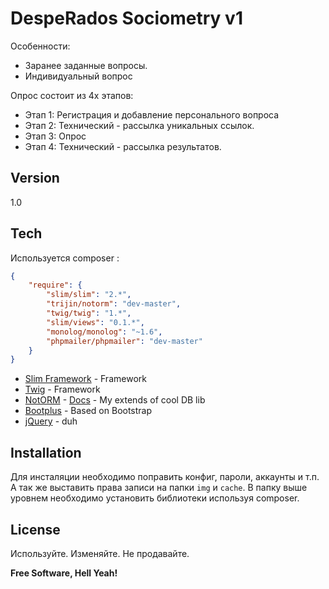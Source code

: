 DespeRados Sociometry v1
=========

Особенности:

  - Заранее заданные вопросы.
  - Индивидуальный вопрос




Опрос состоит из 4х этапов:


  - Этап 1: Регистрация и добавление персонального вопроса
  - Этап 2: Технический - рассылка уникальных ссылок.
  - Этап 3: Опрос
  - Этап 4: Технический - рассылка результатов.

Version
----

1.0

Tech
-----------

Используется composer :

```json
{
    "require": {
        "slim/slim": "2.*",
		"trijin/notorm": "dev-master",
		"twig/twig": "1.*",
		"slim/views": "0.1.*",
		"monolog/monolog": "~1.6",
		"phpmailer/phpmailer": "dev-master"
    }
}
```

* [Slim Framework] - Framework
* [Twig] - Framework
* [NotORM] - [Docs] - My extends of cool DB lib
* [Bootplus] - Based on Bootstrap
* [jQuery] - duh 

Installation
--------------
Для инсталяции необходимо поправить конфиг, пароли, аккаунты и т.п.
А так же выставить права записи на папки `img` и `cache`.
В папку выше уровнем необходимо установить библиотеки используя composer.

License
----

Используйте. Изменяйте. Не продавайте.


**Free Software, Hell Yeah!**

[Slim Framework]:slimframework.com
[Twig]:http://twig.sensiolabs.org/
[notorm]:https://github.com/trijin/notorm/
[Docs]:http://www.notorm.com
[Bootplus]:http://aozora.github.io/bootplus/index.html
[jQuery]:http://jquery.com
